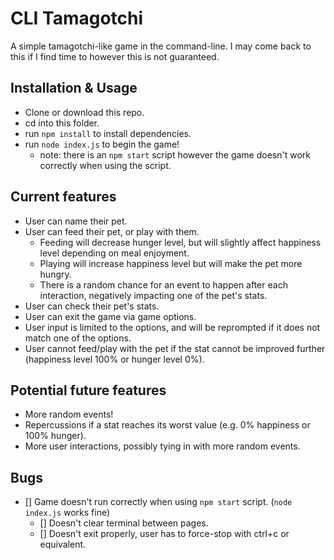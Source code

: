 # CLI Tamagotchi

A simple tamagotchi-like game in the command-line. I may come back to this if I find time to however this is not guaranteed.

## Installation & Usage

- Clone or download this repo.
- cd into this folder.
- run `npm install` to install dependencies.
- run `node index.js` to begin the game!
  - note: there is an `npm start` script however the game doesn't work correctly when using the script.

## Current features

- User can name their pet.
- User can feed their pet, or play with them.
  - Feeding will decrease hunger level, but will slightly affect happiness level depending on meal enjoyment.
  - Playing will increase happiness level but will make the pet more hungry.
  - There is a random chance for an event to happen after each interaction, negatively impacting one of the pet's stats.
- User can check their pet's stats.
- User can exit the game via game options.
- User input is limited to the options, and will be reprompted if it does not match one of the options.
- User cannot feed/play with the pet if the stat cannot be improved further (happiness level 100% or hunger level 0%).

## Potential future features

- More random events!
- Repercussions if a stat reaches its worst value (e.g. 0% happiness or 100% hunger).
- More user interactions, possibly tying in with more random events.

## Bugs

- [] Game doesn't run correctly when using `npm start` script. (`node index.js` works fine)
  - [] Doesn't clear terminal between pages.
  - [] Doesn't exit properly, user has to force-stop with ctrl+c or equivalent.
